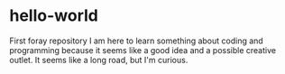 # hello-world
First foray repository
I am here to learn something about coding and programming because it seems like a good idea and a possible creative outlet.  It seems like a long road, but I'm curious.
